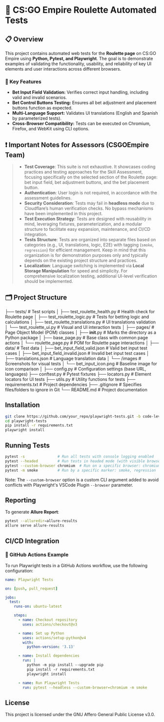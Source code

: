 # 🎯 CS:GO Empire Roulette Automated Tests
## 📋 Overview
This project contains automated web tests for the **Roulette page** on CS:GO Empire using **Python, Pytest, and Playwright**. The goal is to demonstrate examples of validating the functionality, usability, and reliability of key UI elements and user interactions across different browsers.

### 🚀 Key Features
- **Bet Input Field Validation:** Verifies correct input handling, including valid and invalid scenarios.
- **Bet Control Buttons Testing:** Ensures all bet adjustment and placement buttons function as expected.
- **Multi-Language Support:** Validates UI translations (English and Spanish by parameterized tests).
- **Cross-Browser Compatibility:** Tests can be executed on Chromium, Firefox, and WebKit using CLI options.

## ❗️ Important Notes for Assessors (CSGOEmpire Team)
> - **Test Сoverage**: This suite is not exhaustive. It showcases coding practices and testing approaches for the Skill Assessment, focusing specifically on the selected section of the Roulette page: bet input field, bet adjustment buttons, and the bet placement button.
> - **Authentication**: User login is not required, in accordance with the assessment guidelines.
> - **Security Consideration**: Tests may fail in **headless mode** due to Cloudflare’s human verification checks. No bypass mechanisms have been implemented in this project.
> - **Test Execution Strategy**: Tests are designed with reusability in mind, leveraging fixtures, parameterization, and a modular structure to facilitate easy expansion, maintenance, and CI/CD integration.
> - **Tests Structure**: Tests are organized into separate files based on categories (e.g., UI, translations, logic, E2E) with tagging (`smoke`, `regression`) for efficient management. Keep in mind that this organization is for demonstration purposes only and typically depends on the existing project structure and practices.
> - **Localization**: Language switching is implemented via **Local Storage Manipulation** for speed and simplicity. For comprehensive localization testing, additional UI-level verification should be implemented.

## 🗂️ Project Structure

├── tests/                           # Test scripts
│   ├── test_roulette_health.py       # Health check for Roulette page
│   ├── test_roulette_logic.py        # Tests for betting logic and calculations
│   ├── test_roulette_translations.py # UI translations validation
│   └── test_roulette_ui.py           # Visual and UI interaction tests
│
├── pages/                           # Page Object Model (POM) classes
│   ├── __init__.py                   # Marks the directory as a Python package
│   ├── base_page.py                  # Base class with common page actions
│   └── roulette_page.py              # POM for Roulette page interactions
│
├── data/                            # Test data
│   ├── bet_input_field_valid.json    # Valid bet input test cases
│   ├── bet_input_field_invalid.json  # Invalid bet input test cases
│   ├── translations.json             # Language translation data
│   └── /images                       # Screenshots for visual tests
│       └── bet_input_icon.png        # Baseline image for icon comparison
│
├── config.py                        # Configuration settings (base URL, languages)
├── conftest.py                      # Pytest fixtures
├── locators.py                      # Element locators for UI tests
├── utils.py                         # Utility functions for tests
├── requirements.txt                 # Project dependencies
├── .gitignore                       # Specifies files/folders to ignore in Git
└── README.md                        # Project documentation


## Installation
```sh
git clone https://github.com/your_repo/playwright-tests.git -b code-level-up
cd playwright-tests
pip install -r requirements.txt
playwright install
```

## Running Tests
```sh
pytest -s               # Run all tests with console logging enabled
pytest --headed         # Run tests in headed mode (with visible browser UI)
pytest --custom-browser chromium  # Run on a specific browser: chromium, firefox, webkit
pytest -m smoke         # Run by a specific marker: smoke, regression
```
Note: The `--custom-browser` option is a custom CLI argument added to avoid conflicts with Playwright's VSCode Plugin `--browser` parameter.

## Reporting
To generate **Allure Report**:
```sh
pytest --alluredir=allure-results
allure serve allure-results
```

## CI/CD Integration

### 🚀 GitHub Actions Example

To run Playwright tests in a GitHub Actions workflow, use the following configuration:

```yml
name: Playwright Tests

on: [push, pull_request]

jobs:
  test:
    runs-on: ubuntu-latest

    steps:
      - name: Checkout repository
        uses: actions/checkout@v3

      - name: Set up Python
        uses: actions/setup-python@v4
        with:
          python-version: '3.13'

      - name: Install dependencies
        run: |
          python -m pip install --upgrade pip
          pip install -r requirements.txt
          playwright install

      - name: Run Playwright Tests
        run: pytest --headless --custom-browser=chromium -m smoke
```

## License
This project is licensed under the GNU Affero General Public License v3.0.
